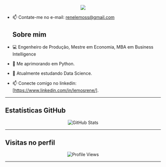 <p align="center">
  <img src="https://readme-typing-svg.demolab.com/?lines=Olá,+bem-vindo(a)+ao+meu+perfil!;Eu+adoro+programar+e+aprender+n coisas novas!;Vamos+codar+juntos!&center=true&width=380&height=45">
</p>

- 📫 Contate-me no e-mail: renelemoss@gmail.com

  ## Sobre mim
- 💻 Engenheiro de Produção, Mestre em Economia, MBA em Business Intelligence
- 🎯 Me aprimorando em Python.
- 🌱 Atualmente estudando Data Science.
- 📫 Conecte comigo no linkedin: [https://www.linkedin.com/in/lemosrene/].

---

## Estatísticas GitHub

<p align="center">
  <img src="https://github-readme-stats.vercel.app/api?username=renelemos&show_icons=true&theme=tokyonight" alt="GitHub Stats" />
</p>

---

## Visitas no perfil

<p align="center">
  <img src="https://komarev.com/ghpvc/?username=renelemos&label=Profile%20views&color=0e75b6&style=flat" alt="Profile Views" />
</p>

---

